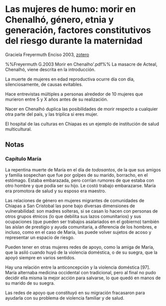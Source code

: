 # Las mujeres de humo: morir en Chenalhó, género, etnia y generación, factores constitutivos del riesgo durante la maternidad
Graciela Freyermuth Enciso 2003, [zotero](zotero://select/items/@freyermuthenciso2003)

%%Freyermuth G.2003 Morir en Chenalho'.pdf%%
La masacre de Acteal, Chenalhó, viene descrita en la introducción.

La muerte de mujeres en edad reproductiva ocurre día con día, silenciosamente, de causas evitables.

Hace entrevistas múltiples a personas alrededor de 10 mujeres que murieron entre 5 y X años antes de su realización. 

Nacer en Chenalhó duplica las posibilidades de morir respecto a cualquier otra parte del país, y las triplica si eres mujer.

El hospital de las culturas en Chiapas es un ejemplo de institución de salud multicultural.

## Notas

### Capítulo María

La repentina muerte de María en el día de *todosantos*, de la que sus amigos y familia sospechan que fue por golpes de su marido, borracho, en el estómago. Estaba embarazada, pero corrían rumores de que estaba con otro hombre y que podía ser su hijo. Le costó trabajo embarazarse. María era promotora de salud y su esposo era maestro.

Las relaciones de género en mujeres migrantes de comunidades de Chiapas a San Cristobal las pone bajo diversas dimensiones de vulnerabilidad: son madres solteras, si se casan lo hacen con personas de otros grupos étnicos (lo que debilita sus lazos comunitarios) y sus ocupaciones (que pueden ser trabajos asalariados en el gobierno) también las aíslan de prestigio y ayuda comunitaria, a diferencia de los hombres, e incluso, como en el caso de María, las puede volver sujetos de acoso y representar un espacio de riesgo.

Pueden tener en otras mujeres redes de apoyo, como la amiga de María, que la asiló cuando huyó de la violencia doméstica, o de su suegra, que la apoyó siempre en varios sentidos.

Hay una relación entre la anticoncepción y la violencia doméstica [97]. María alternaba medicina occidental con tradicional, pero al final no pudo decidir ella misma la mejor acción para salvarse, lo que quedó en manos de su marido de su suegra.

Las redes de apoyo que constituyó en su migración fracasaron para ayudarla con su problema de violencia familiar y de salud.
